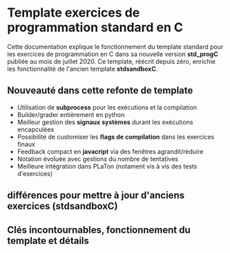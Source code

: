 # Template exercices de programmation standard en C

Cette documentation explique le fonctionnement du template standard pour les exercices de 
programmation en C dans sa nouvelle version **std_progC** publiée au mois de juillet 2020. 
Ce template, réécrit depuis zéro, enrichie les fonctionnalité de l'ancien template 
**stdsandboxC**.

## Nouveauté dans cette refonte de template

* Utilisation de **subprocess** pour les exécutions et la compilation
* Builder/grader entièrement en python
* Meilleur gestion des **signaux systèmes** durant les exécutions encapculées
* Possibilité de customiser les **flags de compilation** dans les exercices finaux
* Feedback compact en **javacript** via des fenêtres agrandit/réduire
* Notation évoluée avec gestions du nombre de tentatives
* Meilleure intégration dans PLaTon (notament vis à vis des tests d'exercices)




## différences pour mettre à jour d'anciens exercices (stdsandboxC)


## Clés incontournables, fonctionnement du template et détails

